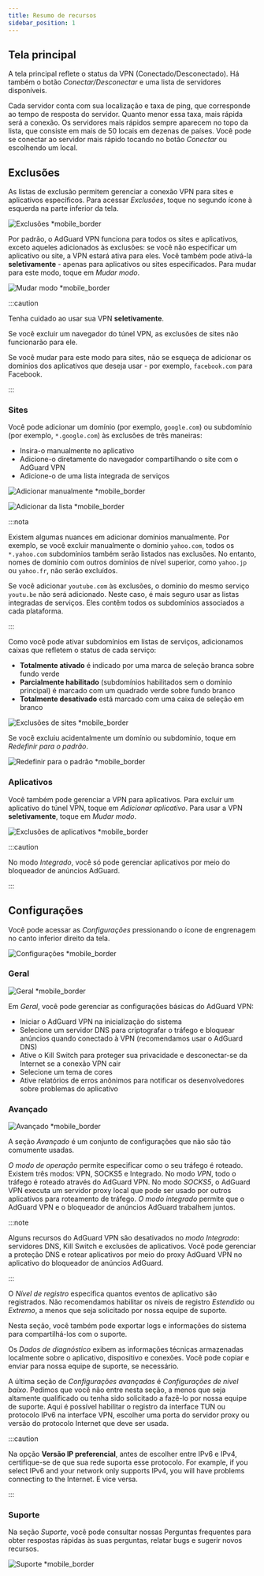 ```yaml
---
title: Resumo de recursos
sidebar_position: 1
---
```


## Tela principal

A tela principal reflete o status da VPN (Conectado/Desconectado). Há também o botão *Conectar/Desconectar* e uma lista de servidores disponíveis.

Cada servidor conta com sua localização e taxa de ping, que corresponde ao tempo de resposta do servidor. Quanto menor essa taxa, mais rápida será a conexão. Os servidores mais rápidos sempre aparecem no topo da lista, que consiste em mais de 50 locais em dezenas de países. Você pode se conectar ao servidor mais rápido tocando no botão *Conectar* ou escolhendo um local.

## Exclusões

As listas de exclusão permitem gerenciar a conexão VPN para sites e aplicativos específicos. Para acessar *Exclusões*, toque no segundo ícone à esquerda na parte inferior da tela.

![Exclusões *mobile_border](https://cdn.adtidy.org/content/kb/vpn/android/exclusions.jpg)

Por padrão, o AdGuard VPN funciona para todos os sites e aplicativos, exceto aqueles adicionados às exclusões: se você não especificar um aplicativo ou site, a VPN estará ativa para eles. Você também pode ativá-la **seletivamente** - apenas para aplicativos ou sites especificados. Para mudar para este modo, toque em *Mudar modo*.

![Mudar modo *mobile_border](https://cdn.adtidy.org/content/kb/vpn/android/change_mode.jpg)

:::caution

Tenha cuidado ao usar sua VPN **seletivamente**.

Se você excluir um navegador do túnel VPN, as exclusões de sites não funcionarão para ele.

Se você mudar para este modo para sites, não se esqueça de adicionar os domínios dos aplicativos que deseja usar - por exemplo, `facebook.com` para Facebook.

:::

### Sites

Você pode adicionar um domínio (por exemplo, `google.com`) ou subdomínio (por exemplo, `*.google.com`) às exclusões de três maneiras:

- Insira-o manualmente no aplicativo
- Adicione-o diretamente do navegador compartilhando o site com o AdGuard VPN
- Adicione-o de uma lista integrada de serviços

![Adicionar manualmente *mobile_border](https://cdn.adtidy.org/content/kb/vpn/android/manually.jpg)

![Adicionar da lista *mobile_border](https://cdn.adtidy.org/content/kb/vpn/android/from_list.jpg)

:::nota

Existem algumas nuances em adicionar domínios manualmente. Por exemplo, se você excluir manualmente o domínio `yahoo.com`, todos os `*.yahoo.com` subdomínios também serão listados nas exclusões. No entanto, nomes de domínio com outros domínios de nível superior, como `yahoo.jp` ou `yahoo.fr`, não serão excluídos.

Se você adicionar `youtube.com` às exclusões, o domínio do mesmo serviço `youtu.be` não será adicionado. Neste caso, é mais seguro usar as listas integradas de serviços. Eles contêm todos os subdomínios associados a cada plataforma.

:::

Como você pode ativar subdomínios em listas de serviços, adicionamos caixas que refletem o status de cada serviço:

- **Totalmente ativado** é indicado por uma marca de seleção branca sobre fundo verde
- **Parcialmente habilitado** (subdomínios habilitados sem o domínio principal) é marcado com um quadrado verde sobre fundo branco
- **Totalmente desativado** está marcado com uma caixa de seleção em branco

![Exclusões de sites *mobile_border](https://cdn.adtidy.org/content/kb/vpn/android/websites.png)

Se você excluiu acidentalmente um domínio ou subdomínio, toque em *Redefinir para o padrão*.

![Redefinir para o padrão *mobile_border](https://cdn.adtidy.org/content/kb/vpn/android/reset.jpg)

### Aplicativos

Você também pode gerenciar a VPN para aplicativos. Para excluir um aplicativo do túnel VPN, toque em *Adicionar aplicativo*. Para usar a VPN **seletivamente**, toque em *Mudar modo*.

![Exclusões de aplicativos *mobile_border](https://cdn.adtidy.org/content/kb/vpn/android/apps.jpg)

:::caution

No modo *Integrado*, você só pode gerenciar aplicativos por meio do bloqueador de anúncios AdGuard.

:::

## Configurações

Você pode acessar as *Configurações* pressionando o ícone de engrenagem no canto inferior direito da tela.

![Configurações *mobile_border](https://cdn.adtidy.org/content/kb/vpn/android/settings.jpg)

### Geral

![Geral *mobile_border](https://cdn.adtidy.org/content/kb/vpn/android/general.jpg)

Em *Geral*, você pode gerenciar as configurações básicas do AdGuard VPN:

- Iniciar o AdGuard VPN na inicialização do sistema
- Selecione um servidor DNS para criptografar o tráfego e bloquear anúncios quando conectado à VPN (recomendamos usar o AdGuard DNS)
- Ative o Kill Switch para proteger sua privacidade e desconectar-se da Internet se a conexão VPN cair
- Selecione um tema de cores
- Ative relatórios de erros anônimos para notificar os desenvolvedores sobre problemas do aplicativo

### Avançado

![Avançado *mobile_border](https://cdn.adtidy.org/content/kb/vpn/android/advanced.png)

A seção *Avançado* é um conjunto de configurações que não são tão comumente usadas.

*O modo de operação* permite especificar como o seu tráfego é roteado. Existem três modos: VPN, SOCKS5 e Integrado. No modo *VPN*, todo o tráfego é roteado através do AdGuard VPN. No modo *SOCKS5*, o AdGuard VPN executa um servidor proxy local que pode ser usado por outros aplicativos para roteamento de tráfego. *O modo integrado* permite que o AdGuard VPN e o bloqueador de anúncios AdGuard trabalhem juntos.

:::note

Alguns recursos do AdGuard VPN são desativados no *modo Integrado*: servidores DNS, Kill Switch e exclusões de aplicativos. Você pode gerenciar a proteção DNS e rotear aplicativos por meio do proxy AdGuard VPN no aplicativo do bloqueador de anúncios AdGuard.

:::

O *Nível de registro* especifica quantos eventos de aplicativo são registrados. Não recomendamos habilitar os níveis de registro *Estendido* ou *Extremo*, a menos que seja solicitado por nossa equipe de suporte.

Nesta seção, você também pode exportar logs e informações do sistema para compartilhá-los com o suporte.

Os *Dados de diagnóstico* exibem as informações técnicas armazenadas localmente sobre o aplicativo, dispositivo e conexões. Você pode copiar e enviar para nossa equipe de suporte, se necessário.

A última seção de *Configurações avançadas* é *Configurações de nível baixo*. Pedimos que você não entre nesta seção, a menos que seja altamente qualificado ou tenha sido solicitado a fazê-lo por nossa equipe de suporte. Aqui é possível habilitar o registro da interface TUN ou protocolo IPv6 na interface VPN, escolher uma porta do servidor proxy ou versão do protocolo Internet que deve ser usada.

:::caution

Na opção **Versão IP preferencial**, antes de escolher entre IPv6 e IPv4, certifique-se de que sua rede suporta esse protocolo. For example, if you select IPv6 and your network only supports IPv4, you will have problems connecting to the Internet. E vice versa.

:::

### Suporte

Na seção *Suporte*, você pode consultar nossas Perguntas frequentes para obter respostas rápidas às suas perguntas, relatar bugs e sugerir novos recursos.

![Suporte *mobile_border](https://cdn.adtidy.org/content/kb/vpn/android/support.jpg)
